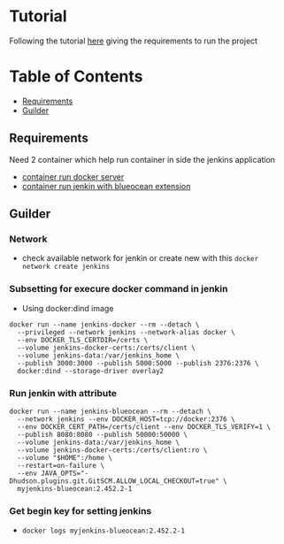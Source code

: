 
# Tutorial
Following the tutorial [here](https://www.jenkins.io/doc/tutorials/create-a-pipeline-in-blue-ocean/) giving the requirements to run the project
# Table of Contents
  - [Requirements](#requirements)
  - [Guilder](#guilder)


## Requirements
Need 2 container which help run container in side the jenkins application
  - [container run docker server](#subsetting-for-execure-docker-command-in-jenkin)
  - [container run jenkin with blueocean extension](#run-jenkin-with-attribute)

## Guilder

### Network
- check available network for jenkin or create new with this 
```docker network create jenkins```

### Subsetting for execure docker command in jenkin
- Using docker:dind image
```
docker run --name jenkins-docker --rm --detach \
  --privileged --network jenkins --network-alias docker \
  --env DOCKER_TLS_CERTDIR=/certs \
  --volume jenkins-docker-certs:/certs/client \
  --volume jenkins-data:/var/jenkins_home \
  --publish 3000:3000 --publish 5000:5000 --publish 2376:2376 \
  docker:dind --storage-driver overlay2
```

### Run jenkin with attribute
```
docker run --name jenkins-blueocean --rm --detach \
  --network jenkins --env DOCKER_HOST=tcp://docker:2376 \
  --env DOCKER_CERT_PATH=/certs/client --env DOCKER_TLS_VERIFY=1 \
  --publish 8080:8080 --publish 50000:50000 \
  --volume jenkins-data:/var/jenkins_home \
  --volume jenkins-docker-certs:/certs/client:ro \
  --volume "$HOME":/home \
  --restart=on-failure \
  --env JAVA_OPTS="-Dhudson.plugins.git.GitSCM.ALLOW_LOCAL_CHECKOUT=true" \
  myjenkins-blueocean:2.452.2-1
```
### Get begin key for setting jenkins
- ```docker logs myjenkins-blueocean:2.452.2-1```
